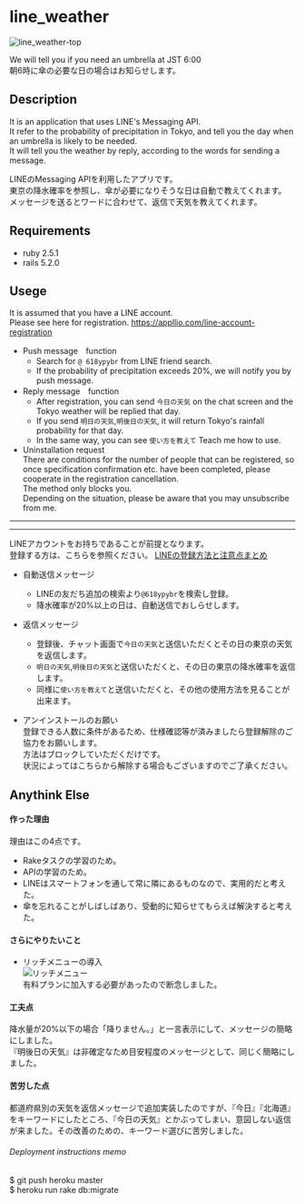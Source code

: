 # line_weather
![line_weather-top](https://user-images.githubusercontent.com/50007961/60940321-147f3600-a316-11e9-8285-3a40a884ef42.png)

We will tell you if you need an umbrella at JST 6:00  
朝6時に傘の必要な日の場合はお知らせします。

## Description
It is an application that uses LINE's Messaging API.  
It refer to the probability of precipitation in Tokyo, and tell you the day when an umbrella is likely to be needed.  
It will tell you the weather by reply, according to the words for sending a message.

LINEのMessaging APIを利用したアプリです。  
東京の降水確率を参照し、傘が必要になりそうな日は自動で教えてくれます。  
メッセージを送るとワードに合わせて、返信で天気を教えてくれます。

## Requirements
- ruby 2.5.1
- rails 5.2.0

## Usege
It is assumed that you have a LINE account.  
Please see here for registration.
https://appllio.com/line-account-registration
- Push message　function
  - Search for `@ 618ypybr` from LINE friend search.
  - If the probability of precipitation exceeds 20%, we will notify you by push message.
- Reply message　function
  - After registration, you can send `今日の天気` on the chat screen and the Tokyo weather will be replied that day.
  - If you send `明日の天気`,`明後日の天気`, it will return Tokyo's rainfall probability for that day.
  - In the same way, you can see `使い方を教えて` Teach me how to use.
- Uninstallation request  
There are conditions for the number of people that can be registered, so once specification confirmation etc. have been completed, please cooperate in the registration cancellation.  
The method only blocks you.  
Depending on the situation, please be aware that you may unsubscribe from me.  

---
---

LINEアカウントをお持ちであることが前提となります。  
登録する方は、こちらを参照ください。
[LINEの登録方法と注意点まとめ](https://appllio.com/line-account-registration)

- 自動送信メッセージ
  - LINEの友だち追加の検索より`@618ypybr`を検索し登録。
  - 降水確率が20%以上の日は、自動送信でおしらせします。

- 返信メッセージ
  - 登録後、チャット画面で`今日の天気`と送信いただくとその日の東京の天気を返信します。
  - `明日の天気`,`明後日の天気`と送信いただくと、その日の東京の降水確率を返信します。
  - 同様に`使い方を教えて`と送信いただくと、その他の使用方法を見ることが出来ます。

- アンインストールのお願い  
登録できる人数に条件があるため、仕様確認等が済みましたら登録解除のご協力をお願いします。  
方法はブロックしていただくだけです。  
状況によってはこちらから解除する場合もございますのでご了承ください。

## Anythink Else
#### 作った理由
理由はこの4点です。
- Rakeタスクの学習のため。  
- APIの学習のため。  
- LINEはスマートフォンを通して常に隣にあるものなので、実用的だと考えた。  
- 傘を忘れることがしばしばあり、受動的に知らせてもらえば解決すると考えた。  
#### さらにやりたいこと
- リッチメニューの導入  
![リッチメニュー](https://user-images.githubusercontent.com/50007961/61014923-a6de1300-a3c4-11e9-9731-d71d36cfd1e9.png)  
有料プランに加入する必要があったので断念しました。
#### 工夫点
降水量が20%以下の場合「降りません。」と一言表示にして、メッセージの簡略にしました。  
『明後日の天気』は非確定なため目安程度のメッセージとして、同じく簡略にしました。
#### 苦労した点
都道府県別の天気を返信メッセージで追加実装したのですが、『今日』『北海道』をキーワードにしたところ、『今日の天気』とかぶってしまい、意図しない返信が来ました。その改善のための、キーワード選びに苦労しました。




###### Deployment instructions memo

  $ git push heroku master  
  $ heroku run rake db:migrate


